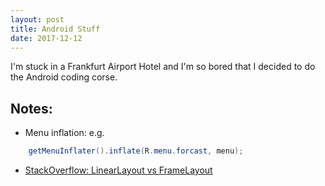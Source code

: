 ```yaml
---
layout: post
title: Android Stuff
date: 2017-12-12
---
```


I'm stuck in a Frankfurt Airport Hotel and I'm so bored that I decided to do the Android coding corse.

Notes:
---
* Menu inflation: e.g.
```java
    getMenuInflater().inflate(R.menu.forcast, menu);
```
* [StackOverflow: LinearLayout vs FrameLayout](https://stackoverflow.com/questions/34540571/is-it-fine-to-use-linearlayout-instead-of-framelayout)
